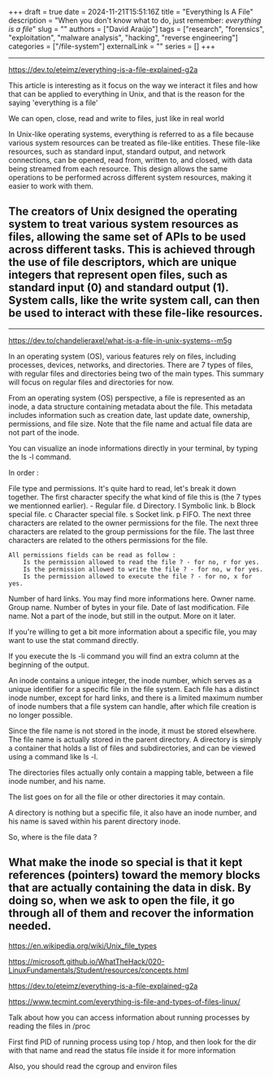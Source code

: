 +++ 
draft = true
date = 2024-11-21T15:51:16Z
title = "Everything Is A File"
description = "When you don't know what to do, just remember: _everything is a file_"
slug = ""
authors = ["David Araújo"]
tags = ["research", "forensics", "exploitation", "malware analysis", "hacking", "reverse engineering"]
categories = ["/file-system"]
externalLink = ""
series = []
+++


---
https://dev.to/eteimz/everything-is-a-file-explained-g2a

This article is interesting as it focus on the way we interact it files and how that can be applied to everything in Unix, and that is the reason for the saying 'everything is a file'

We can open, close, read and write to files, just like in real world

In Unix-like operating systems, everything is referred to as a file because various system resources can be treated as file-like entities. These file-like resources, such as standard input, standard output, and network connections, can be opened, read from, written to, and closed, with data being streamed from each resource. This design allows the same operations to be performed across different system resources, making it easier to work with them.

The creators of Unix designed the operating system to treat various system resources as files, allowing the same set of APIs to be used across different tasks. This is achieved through the use of file descriptors, which are unique integers that represent open files, such as standard input (0) and standard output (1). System calls, like the write system call, can then be used to interact with these file-like resources.
---

---
https://dev.to/chandelieraxel/what-is-a-file-in-unix-systems--m5g

In an operating system (OS), various features rely on files, including processes, devices, networks, and directories. There are 7 types of files, with regular files and directories being two of the main types. This summary will focus on regular files and directories for now.

From an operating system (OS) perspective, a file is represented as an inode, a data structure containing metadata about the file. This metadata includes information such as creation date, last update date, ownership, permissions, and file size. Note that the file name and actual file data are not part of the inode.

You can visualize an inode informations directly in your terminal, by typing the ls -l command.

In order :

File type and permissions. It's quite hard to read, let's break it down together.
    The first character specify the what kind of file this is (the 7 types we mentionned earlier).
        - Regular file.
        d Directory.
        l Symbolic link.
        b Block special file.
        c Character special file.
        s Socket link.
        p FIFO.
    The next three characters are related to the owner permissions for the file.
    The next three characters are related to the group permissions for the file.
    The last three characters are related to the others permissions for the file.

    All permissions fields can be read as follow :
        Is the permission allowed to read the file ? - for no, r for yes.
        Is the permission allowed to write the file ? - for no, w for yes.
        Is the permission allowed to execute the file ? - for no, x for yes.
Number of hard links. You may find more informations here.
Owner name.
Group name.
Number of bytes in your file.
Date of last modification.
File name. Not a part of the inode, but still in the output. More on it later.

If you're willing to get a bit more information about a specific file, you may want to use the stat command directly.

If you execute the ls -li command you will find an extra column at the beginning of the output.

An inode contains a unique integer, the inode number, which serves as a unique identifier for a specific file in the file system. Each file has a distinct inode number, except for hard links, and there is a limited maximum number of inode numbers that a file system can handle, after which file creation is no longer possible.

Since the file name is not stored in the inode, it must be stored elsewhere. The file name is actually stored in the parent directory. A directory is simply a container that holds a list of files and subdirectories, and can be viewed using a command like ls -l.

The directories files actually only contain a mapping table, between a file inode number, and his name.

The list goes on for all the file or other directories it may contain.

A directory is nothing but a specific file, it also have an inode number, and his name is saved within his parent directory inode.

So, where is the file data ?

What make the inode so special is that it kept references (pointers) toward the memory blocks that are actually containing the data in disk. By doing so, when we ask to open the file, it go through all of them and recover the information needed.
---

https://en.wikipedia.org/wiki/Unix_file_types

https://microsoft.github.io/WhatTheHack/020-LinuxFundamentals/Student/resources/concepts.html

https://dev.to/eteimz/everything-is-a-file-explained-g2a

https://www.tecmint.com/everything-is-file-and-types-of-files-linux/

Talk about how you can access information about running processes by reading the files in /proc

First find PID of running process using top / htop, and then look for the dir with that name and read the status file inside it for more information

Also, you should read the cgroup and environ files